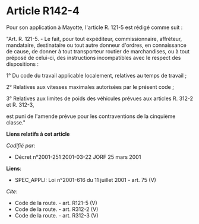 # Article R142-4

Pour son application à Mayotte, l'article R. 121-5 est rédigé comme suit :

"Art. R. 121-5. - Le fait, pour tout expéditeur, commissionnaire, affréteur, mandataire, destinataire ou tout autre donneur
d'ordres, en connaissance de cause, de donner à tout transporteur routier de marchandises, ou à tout préposé de celui-ci, des
instructions incompatibles avec le respect des dispositions :

1° Du code du travail applicable localement, relatives au temps de travail ;

2° Relatives aux vitesses maximales autorisées par le présent code ;

3° Relatives aux limites de poids des véhicules prévues aux articles R. 312-2 et R. 312-3, 

est puni de l'amende prévue pour les contraventions de la cinquième classe."

**Liens relatifs à cet article**

_Codifié par_:

  - Décret n°2001-251 2001-03-22 JORF 25 mars 2001

**Liens**:

  - SPEC_APPLI: Loi n°2001-616 du 11 juillet 2001 - art. 75 (V)

_Cite_:

  - Code de la route. - art. R121-5 (V)
  - Code de la route. - art. R312-2 (V)
  - Code de la route. - art. R312-3 (V)
